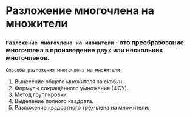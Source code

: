 # Разложение многочлена на множители

### **`Разложение многочлена на множители`** - это преобразование многочлена в произведение двух или нескольких многочленов.

`Способы разложения многочлена на множители:`

1) Вынесение общего множителя за скобки.
2) Формулы сокращённого умножения (ФСУ).
3) Метод группировки.
4) Выделение полного квадрата.
5) Разложение квадратного трёхчлена на множители.